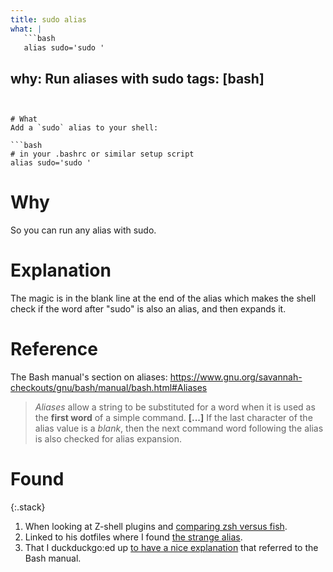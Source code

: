 ```yaml
---
title: sudo alias
what: |
   ```bash
   alias sudo='sudo '
   ```
why: Run aliases with sudo
tags: [bash]
---
```


# What
Add a `sudo` alias to your shell:

```bash
# in your .bashrc or similar setup script
alias sudo='sudo '
```

# Why
So you can run any alias with sudo.

# Explanation
The magic is in the blank line at the end of the alias which makes the shell check if the word after "sudo" is also an alias, and then expands it.

# Reference
The Bash manual's section on aliases: <https://www.gnu.org/savannah-checkouts/gnu/bash/manual/bash.html#Aliases>

> *Aliases* allow a string to be substituted for a word when it is used as the **first word** of a simple command.
> **[...]**
> If the last character of the alias value is a *blank*, then the next command word following the alias is also checked for alias expansion. 

# Found

{:.stack}
1. When looking at Z-shell plugins and [comparing zsh versus fish](https://zellwk.com/blog/bash-zsh-fish/).<br>
1. Linked to his dotfiles where I found [the strange alias](https://github.com/zellwk/dotfiles/blob/06e0411183/env/aliases-shared.sh#L42-L43).<br>
1. That I duckduckgo:ed up [to have a nice explanation](https://linuxhandbook.com/run-alias-as-sudo/) that referred to the Bash manual.
